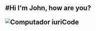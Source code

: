 


<h2 align="left"> 
#Hi I'm John, how are you?
</p>



<img src="https://thumbs.gfycat.com/ClearCarelessBeagle-size_restricted.gif" align="center" alt="Computador iuriCode">
